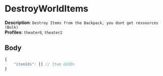 # DestroyWorldItems

**Description**: `Destroy Items from the Backpack, you dont get ressources (Bulk)` \
**Profiles**: `theater0`, `theater2`

## Body

```js
{
    "itemIds": [] // Item GUIDs
}
```
